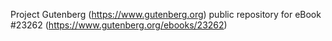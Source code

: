 Project Gutenberg (https://www.gutenberg.org) public repository for eBook #23262 (https://www.gutenberg.org/ebooks/23262)
